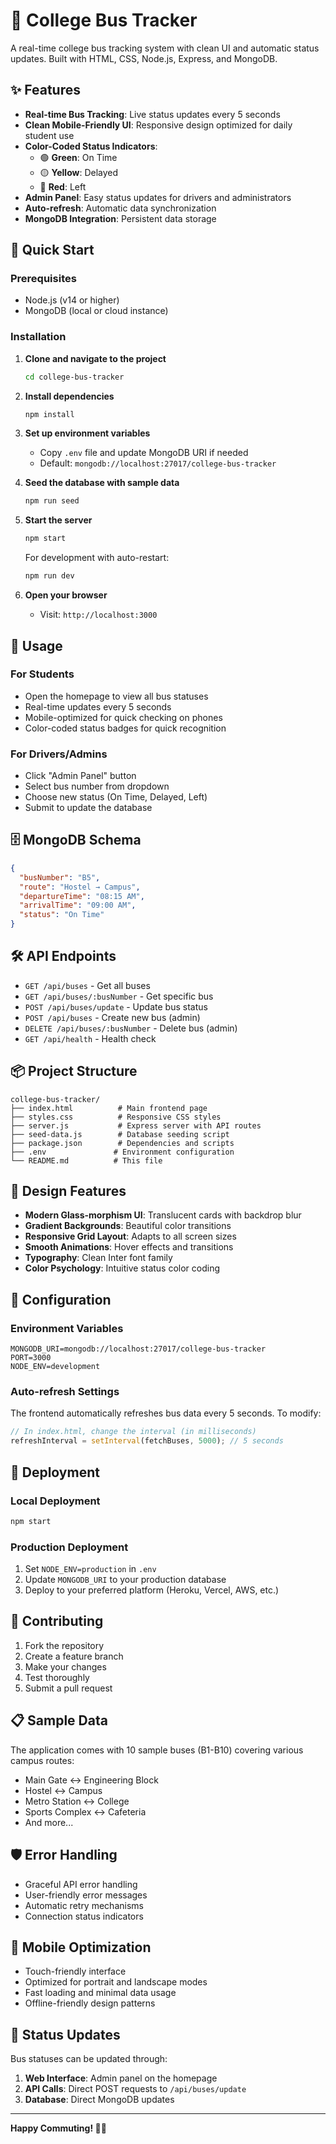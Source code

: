 # 🚌 College Bus Tracker

A real-time college bus tracking system with clean UI and automatic status updates. Built with HTML, CSS, Node.js, Express, and MongoDB.

## ✨ Features

- **Real-time Bus Tracking**: Live status updates every 5 seconds
- **Clean Mobile-Friendly UI**: Responsive design optimized for daily student use
- **Color-Coded Status Indicators**:
  - 🟢 **Green**: On Time
  - 🟡 **Yellow**: Delayed  
  - 🔴 **Red**: Left
- **Admin Panel**: Easy status updates for drivers and administrators
- **Auto-refresh**: Automatic data synchronization
- **MongoDB Integration**: Persistent data storage

## 🚀 Quick Start

### Prerequisites
- Node.js (v14 or higher)
- MongoDB (local or cloud instance)

### Installation

1. **Clone and navigate to the project**
   ```bash
   cd college-bus-tracker
   ```

2. **Install dependencies**
   ```bash
   npm install
   ```

3. **Set up environment variables**
   - Copy `.env` file and update MongoDB URI if needed
   - Default: `mongodb://localhost:27017/college-bus-tracker`

4. **Seed the database with sample data**
   ```bash
   npm run seed
   ```

5. **Start the server**
   ```bash
   npm start
   ```
   
   For development with auto-restart:
   ```bash
   npm run dev
   ```

6. **Open your browser**
   - Visit: `http://localhost:3000`

## 📱 Usage

### For Students
- Open the homepage to view all bus statuses
- Real-time updates every 5 seconds
- Mobile-optimized for quick checking on phones
- Color-coded status badges for quick recognition

### For Drivers/Admins
- Click "Admin Panel" button
- Select bus number from dropdown
- Choose new status (On Time, Delayed, Left)
- Submit to update the database

## 🗄️ MongoDB Schema

```json
{
  "busNumber": "B5",
  "route": "Hostel → Campus", 
  "departureTime": "08:15 AM",
  "arrivalTime": "09:00 AM",
  "status": "On Time"
}
```

## 🛠️ API Endpoints

- `GET /api/buses` - Get all buses
- `GET /api/buses/:busNumber` - Get specific bus
- `POST /api/buses/update` - Update bus status
- `POST /api/buses` - Create new bus (admin)
- `DELETE /api/buses/:busNumber` - Delete bus (admin)
- `GET /api/health` - Health check

## 📦 Project Structure

```
college-bus-tracker/
├── index.html          # Main frontend page
├── styles.css          # Responsive CSS styles
├── server.js           # Express server with API routes
├── seed-data.js        # Database seeding script
├── package.json        # Dependencies and scripts
├── .env               # Environment configuration
└── README.md          # This file
```

## 🎨 Design Features

- **Modern Glass-morphism UI**: Translucent cards with backdrop blur
- **Gradient Backgrounds**: Beautiful color transitions
- **Responsive Grid Layout**: Adapts to all screen sizes
- **Smooth Animations**: Hover effects and transitions
- **Typography**: Clean Inter font family
- **Color Psychology**: Intuitive status color coding

## 🔧 Configuration

### Environment Variables

```env
MONGODB_URI=mongodb://localhost:27017/college-bus-tracker
PORT=3000
NODE_ENV=development
```

### Auto-refresh Settings

The frontend automatically refreshes bus data every 5 seconds. To modify:

```javascript
// In index.html, change the interval (in milliseconds)
refreshInterval = setInterval(fetchBuses, 5000); // 5 seconds
```

## 🚀 Deployment

### Local Deployment
```bash
npm start
```

### Production Deployment
1. Set `NODE_ENV=production` in `.env`
2. Update `MONGODB_URI` to your production database
3. Deploy to your preferred platform (Heroku, Vercel, AWS, etc.)

## 🤝 Contributing

1. Fork the repository
2. Create a feature branch
3. Make your changes
4. Test thoroughly
5. Submit a pull request

## 📋 Sample Data

The application comes with 10 sample buses (B1-B10) covering various campus routes:
- Main Gate ↔ Engineering Block
- Hostel ↔ Campus
- Metro Station ↔ College
- Sports Complex ↔ Cafeteria
- And more...

## 🛡️ Error Handling

- Graceful API error handling
- User-friendly error messages
- Automatic retry mechanisms
- Connection status indicators

## 📱 Mobile Optimization

- Touch-friendly interface
- Optimized for portrait and landscape modes
- Fast loading and minimal data usage
- Offline-friendly design patterns

## 🔄 Status Updates

Bus statuses can be updated through:
1. **Web Interface**: Admin panel on the homepage
2. **API Calls**: Direct POST requests to `/api/buses/update`
3. **Database**: Direct MongoDB updates

---

**Happy Commuting! 🚌✨**